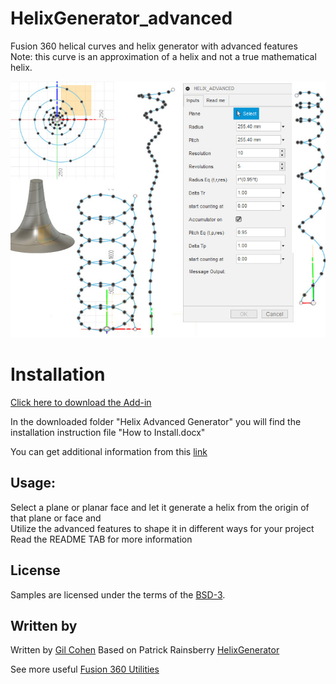 # HelixGenerator_advanced
Fusion 360 helical curves and helix generator with advanced features <br>
Note: this curve is an approximation of a helix and not a true mathematical helix.

![Helix Cover](./resources/Picture.jpg)

# Installation

[Click here to download the Add-in](https://github.com/gilcos28/HelixGenerator_advanced/archive/master.zip)

In the downloaded folder "Helix Advanced Generator" you will find the installation instruction file "How to Install.docx"

You can get additional information from this [link](https://tapnair.github.io/installation.html)

## Usage:
Select a plane or planar face and let it generate a helix from the origin of that plane or face and <br>
Utilize the advanced features to shape it in different ways for your project
Read the README TAB for more information

## License
Samples are licensed under the terms of the [BSD-3](https://opensource.org/licenses/BSD-3-Clause). 

## Written by

Written by [Gil Cohen](https://bananafilm.com) Based on Patrick Rainsberry [HelixGenerator](https://github.com/tapnair/HelixGenerator)<br /> 

See more useful [Fusion 360 Utilities](https://tapnair.github.io/index.html)
